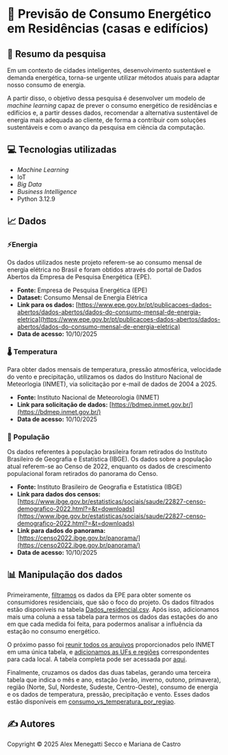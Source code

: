# 🔎 Previsão de Consumo Energético em Residências (casas e edifícios)

## 📝 Resumo da pesquisa
Em um contexto de cidades inteligentes, desenvolvimento sustentável e demanda energética, torna-se urgente utilizar métodos atuais para adaptar nosso consumo de energia.

A partir disso, o objetivo dessa pesquisa é desenvolver um modelo de _machine learning_ capaz de prever o consumo energético de residências e edifícios e, a partir desses dados, recomendar a alternativa sustentável de energia mais adequada ao cliente, de forma a contribuir com soluções sustentáveis e com o avanço da pesquisa em ciência da computação.

## 💻 Tecnologias utilizadas
- _Machine Learning_
- IoT
- _Big Data_
- _Business Intelligence_
- Python 3.12.9

## 📈 Dados
### ⚡Energia
Os dados utilizados neste projeto referem-se ao consumo mensal de energia elétrica no Brasil e foram obtidos através do portal de Dados Abertos da Empresa de Pesquisa Energética (EPE).

- **Fonte:** Empresa de Pesquisa Energética (EPE)
- **Dataset:** Consumo Mensal de Energia Elétrica
- **Link para os dados:** [https://www.epe.gov.br/pt/publicacoes-dados-abertos/dados-abertos/dados-do-consumo-mensal-de-energia-eletrica](https://www.epe.gov.br/pt/publicacoes-dados-abertos/dados-abertos/dados-do-consumo-mensal-de-energia-eletrica)
- **Data de acesso:** 10/10/2025

### 🌡️ Temperatura
Para obter dados mensais de temperatura, pressão atmosférica, velocidade do vento e precipitação, utilizamos os dados do Instituro Nacional de Meteorlogia (INMET), via solicitação por e-mail de dados de 2004 a 2025.

- **Fonte:** Instituto Nacional de Meteorologia (INMET)
- **Link para solicitação de dados:** [https://bdmep.inmet.gov.br/](https://bdmep.inmet.gov.br/)
- **Data de acesso:** 10/10/2025

### 👥 População
Os dados referentes à população brasileira foram retirados do Instituto Brasileiro de Geografia e Estatística (IBGE). Os dados sobre a população atual referem-se ao Censo de 2022, enquanto os dados de crescimento populacional foram retirados do panorama do Censo.

- **Fonte:** Instituto Brasileiro de Geografia e Estatística (IBGE)
- **Link para dados dos censos:** [https://www.ibge.gov.br/estatisticas/sociais/saude/22827-censo-demografico-2022.html?=&t=downloads](https://www.ibge.gov.br/estatisticas/sociais/saude/22827-censo-demografico-2022.html?=&t=downloads)
- **Link para dados do panorama:** [https://censo2022.ibge.gov.br/panorama/](https://censo2022.ibge.gov.br/panorama/)
- **Data de acesso:** 10/10/2025

## 📊 Manipulação dos dados
Primeiramente, [filtramos](dados/manipulação/energia.py) os dados da EPE para obter somente os consumidores residenciais, que são o foco do projeto. Os dados filtrados estão disponíveis na tabela [Dados_residencial.csv](dados/consumo_energia/Dados_residencial.csv). Após isso, adicionamos mais uma coluna a essa tabela para termos os dados das estações do ano em que cada medida foi feita, para podermos analisar a influência da estação no consumo energético.

O próximo passo foi [reunir todos os arquivos](dados/manipulação/unificacao-temp.py) proporcionados pelo INMET em uma única tabela, e [adicionamos as UFs e regiões](dados/manipulação/uf-e-regiao-temp.py) correspondentes para cada local. A tabela completa pode ser acessada por [aqui](dados/temperatura/temperatura_mensal_com_regiao_final.csv).

Finalmente, cruzamos os dados das duas tabelas, gerando uma terceira tabela que indica o mês e ano, estação (verão, inverno, outono, primavera), região (Norte, Sul, Nordeste, Sudeste, Centro-Oeste), consumo de energia e os dados de temperatura, pressão, precipitação e vento. Esses dados estão disponíveis em [consumo_vs_temperatura_por_regiao](dados/consumo_vs_temperatura_por_regiao.csv).

## ✍️ Autores
Copyright © 2025 Alex Menegatti Secco e Mariana de Castro
